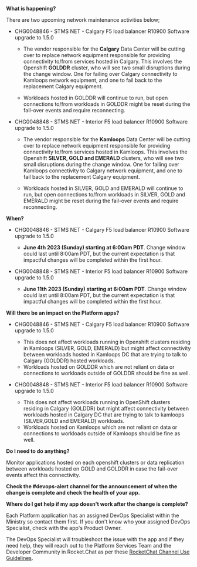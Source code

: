 **What is happening?**

There are two upcoming network maintenance activities below;

- CHG0048846 - STMS NET - Calgary F5 load balancer R10900 Software upgrade to 1.5.0

  - The vendor responsible for the **Calgary** Data Center will be cutting over to replace network equipment responsible for providing connectivity to/from services hosted in Calgary. This involves the Openshift **GOLDDR** cluster, who will see two small disruptions during the change window. One for failing over Calgary connectivity to Kamloops network equipment, and one to fail back to the replacement Calgary equipment.

  - Workloads hosted in GOLDDR will continue to run, but open connections to/from workloads in GOLDDR might be reset during the fail-over events and require reconnecting.

- CHG0048848 - STMS NET - Interior F5 load balancer R10900 Software upgrade to 1.5.0

  - The vendor responsible for the **Kamloops** Data Center will be cutting over to replace network equipment responsible for providing connectivity to/from services hosted in Kamloops. This involves the Openshift **SILVER, GOLD and EMERALD** clusters, who will see two small disruptions during the change window. One for failing over Kamloops connectivity to Calgary network equipment, and one to fail back to the replacement Calgary equipment.

  - Workloads hosted in SILVER, GOLD and EMERALD will continue to run, but open connections to/from workloads in SILVER, GOLD and EMERALD might be reset during the fail-over events and require reconnecting.

**When?**

- CHG0048846 - STMS NET - Calgary F5 load balancer R10900 Software upgrade to 1.5.0

  - **June 4th 2023 (Sunday) starting at 6:00am PDT**. Change window could last until 8:00am PDT, but the current expectation is that impactful changes will be completed within the first hour.

- CHG0048848 - STMS NET - Interior F5 load balancer R10900 Software upgrade to 1.5.0

  - **June 11th 2023 (Sunday) starting at 6:00am PDT**. Change window could last until 8:00am PDT, but the current expectation is that impactful changes will be completed within the first hour.

**Will there be an impact on the Platform apps?**

- CHG0048846 - STMS NET - Calgary F5 load balancer R10900 Software upgrade to 1.5.0
  
  - This does not affect workloads running in Openshift clusters residing in Kamloops (SILVER, GOLD, EMERALD) but might affect connectivity between workloads hosted in Kamloops DC that are trying to talk to Calgary (GOLDDR) hosted workloads.
  - Workloads hosted on GOLDDR which are not reliant on data or connections to workloads outside of GOLDDR should be fine as well.

- CHG0048848 - STMS NET - Interior F5 load balancer R10900 Software upgrade to 1.5.0

  - This does not affect workloads running in OpenShift clusters residing in Calgary (GOLDDR) but might affect connectivity between workloads hosted in Calgary DC that are trying to talk to kamloops (SILVER,GOLD and EMERALD) workloads.
  - Workloads hosted on Kamloops which are not reliant on data or connections to workloads outside of Kamloops should be fine as well.

**Do I need to do anything?**

Monitor applications hosted on each openshift clusters or data replication between workloads hosted on GOLD and GOLDDR in case the fail-over events affect this connectivity.

**Check the #devops-alert channel for the announcement of when the change is complete and check the health of your app.**

**Where do I get help if my app doesn't work after the change is complete?**

Each Platform application has an assigned DevOps Specialist within the Ministry so contact them first. If you don't know who your assigned DevOps Specialist, check with the app's Product Owner.

The DevOps Specialist will troubleshoot the issue with the app and if they need help, they will reach out to the Platform Services Team and the Developer Community in Rocket.Chat as per these [RocketChat Channel Use Guidelines](
https://developer.gov.bc.ca/Getting-human-support-for-issues-not-covered-by-devops-requests).
